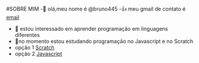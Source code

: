 
#SOBRE MIM 
  -👋 olá,meu nome é @bruno445
  -👍 meu gmail de contato é [email](bruno.afonso.pereira@escola.pr.gov.br )
   - 👀 estou interessado em aprender programação em linguagens diferentes
   - 🌱no momento estou estudando programação no Javascript e no Scratch 
   - opção 1 [Scratch](https://scratch.mit.edu/)
   - opção 2 [Javascript](https://p5js.org/)
<!---
Bruno445/Bruno445 is a ✨ special ✨ repository because its `README.md` (this file) appears on your GitHub profile.
You can click the Preview link to take a look at your changes.
--->
